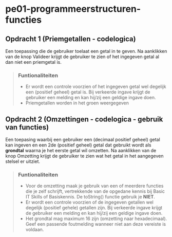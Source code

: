 # pe01-programmeerstructuren-functies

## Opdracht 1 (Priemgetallen - codelogica)
Een toepassing die de gebruiker toelaat een getal in te geven. Na aanklikken van de knop Valideer krijgt de gebruiker te zien of het ingegeven getal al dan niet een priemgetal is.

> ### Funtionaliteiten
> * Er wordt een controle voorzien of het ingegeven getal wel degelijk een (positief geheel) getal is. Bij verkeerde ingave krijgt de gebruiker een melding en kan hij/zij een geldige ingave doen.
> * Priemgetallen worden in het groen weergegeven

## Opdracht 2 (Omzettingen - codelogica - gebruik van functies)
Een toepasing waarbij een gebruiker een (decimaal positief geheel) getal kan ingeven en een 2de (positief geheel) getal dat gebruikt wordt als **grondtal** waarna je het eerste getal wil omzetten. Na aanklikken van de knop Omzetting krijgt de gebruiker te zien wat het getal in het aangegeven stelsel er uitziet.

> ### Funtionaliteiten
> * Voor de omzetting maak je gebruik van een of meerdere functies die je zelf schrijft, vertrekkende van de opgedane kennis bij Basic IT Skills of Basiskennis. De toString() functie gebruik je **NIET**.
> * Er wordt een controle voorzien of de ingegeven getallen wel degelijk (positief gehele) getallen zijn. Bij verkeerde ingave krijgt de gebruiker een melding en kan hij/zij een geldige ingave doen.
> * Het grondtal mag maximum 16 zijn (omzetting naar hexadecimaal). Geef een passende foutmelding wanneer niet aan deze vereiste is voldaan.




